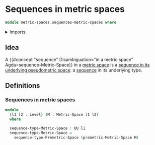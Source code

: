 # Sequences in metric spaces

```agda
module metric-spaces.sequences-metric-spaces where
```

<details><summary>Imports</summary>

```agda
open import foundation.sequences
open import foundation.universe-levels

open import metric-spaces.metric-spaces
open import metric-spaces.sequences-premetric-spaces
```

</details>

## Idea

A
{{#concept "sequence" Disambiguation="in a metric space" Agda=sequence-Metric-Space}}
in a [metric space](metric-spaces.metric-spaces.md) is a
[sequence in its underlying pseudometric space](metric-spaces.sequences-pseudometric-spaces.md):
a [sequence](foundation.sequences.md) in its underlying type.

## Definitions

### Sequences in metric spaces

```agda
module _
  {l1 l2 : Level} (M : Metric-Space l1 l2)
  where

  sequence-type-Metric-Space : UU l1
  sequence-type-Metric-Space =
    sequence-type-Premetric-Space (premetric-Metric-Space M)
```
